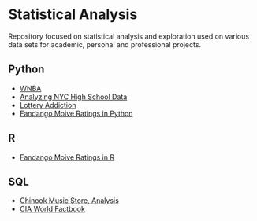 # Statistical Analysis
Repository focused on statistical analysis and exploration used on various data sets for academic, personal and professional projects.

## Python
- [WNBA](https://github.com/jasonmchlee/statistical-analysis/tree/master/WNBA)
- [Analyzing NYC High School Data](https://github.com/jasonmchlee/statistical-analysis/tree/master/Analyzing%20NYC%20High%20School%20Data)
- [Lottery Addiction](https://github.com/jasonmchlee/statistical-analysis/tree/master/Lottery%20Addiction)
- [Fandango Moive Ratings in Python](https://github.com/jasonmchlee/statistical-analysis/tree/master/Fandango%20Movie%20Ratings)

## R
- [Fandango Moive Ratings in R](http://rpubs.com/jasonmchlee/fandango)

## SQL
- [Chinook Music Store, Analysis](https://github.com/jasonmchlee/statistical-analysis/tree/master/Chinook%20(Music%20Store))
- [CIA World Factbook](https://github.com/jasonmchlee/statistical-analysis/tree/master/CIA%20Factbook)
